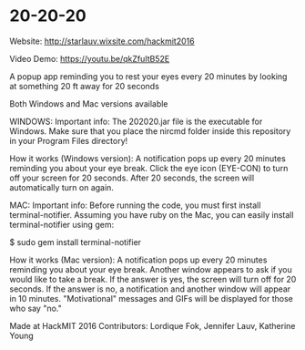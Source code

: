# 20-20-20

Website: http://starlauv.wixsite.com/hackmit2016

Video Demo: https://youtu.be/qkZfuItB52E

A popup app reminding you to rest your eyes every 20 minutes by looking at something 20 ft away for 20 seconds

Both Windows and Mac versions available

WINDOWS:
Important info: The 202020.jar file is the executable for Windows. Make sure that you place the nircmd folder inside this repository in your Program Files directory!

How it works (Windows version): A notification pops up every 20 minutes reminding you about your eye break. Click the eye icon (EYE-CON) to turn off your screen for 20 seconds. After 20 seconds, the screen will automatically turn on again.

MAC:
Important info: Before running the code, you must first install terminal-notifier. Assuming you have ruby on the Mac, you can easily install terminal-notifier using gem:  

$ sudo gem install terminal-notifier

How it works (Mac version): A notification pops up every 20 minutes reminding you about your eye break. Another window appears to ask if you would like to take a break. If the answer is yes, the screen will turn off for 20 seconds. If the answer is no, a notification and another window will appear in 10 minutes. "Motivational" messages and GIFs will be displayed for those who say "no."

Made at HackMIT 2016
Contributors: Lordique Fok, Jennifer Lauv, Katherine Young
